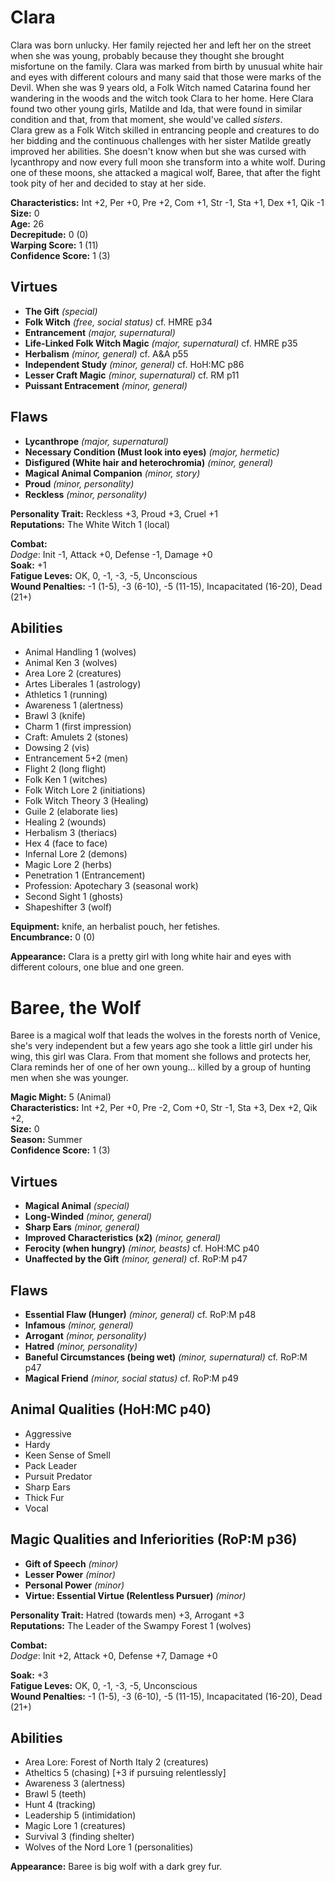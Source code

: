 # Clara

Clara was born unlucky. Her family rejected her and left her on the street when she was young, probably because they thought she brought misfortune on the family. Clara was marked from birth by unusual white hair and eyes with different colours and many said that those were marks of the Devil. When she was 9 years old, a Folk Witch named Catarina found her wandering in the woods and the witch took Clara to her home. Here Clara found two other young girls, Matilde and Ida, that were found in similar condition and that, from that moment, she would've called *sisters*.  
Clara grew as a Folk Witch skilled in entrancing people and creatures to do her bidding and the continuous challenges with her sister Matilde greatly improved her abilities. She doesn't know when but she was cursed with lycanthropy and now every full moon she transform into a white wolf. During one of these moons, she attacked a magical wolf, Baree, that after the fight took pity of her and decided to stay at her side.

**Characteristics:** Int +2, Per +0, Pre +2, Com +1, Str -1, Sta +1, Dex +1, Qik -1  
**Size:** 0  
**Age:** 26  
**Decrepitude:** 0 (0)  
**Warping Score:** 1 (11)  
**Confidence Score:** 1 (3)
## Virtues
- **The Gift** _(special)_
- **Folk Witch** _(free, social status)_ cf. HMRE p34
- **Entrancement** _(major, supernatural)_
- **Life-Linked Folk Witch Magic** _(major, supernatural)_ cf. HMRE p35
- **Herbalism** _(minor, general)_ cf. A&A p55
- **Independent Study** _(minor, general)_ cf. HoH:MC p86
- **Lesser Craft Magic** _(minor, supernatural)_ cf. RM p11
- **Puissant Entracement** _(minor, general)_
## Flaws
- **Lycanthrope** _(major, supernatural)_
- **Necessary Condition (Must look into eyes)** _(major, hermetic)_
- **Disfigured (White hair and heterochromia)** _(minor, general)_
- **Magical Animal Companion** _(minor, story)_
- **Proud** _(minor, personality)_
- **Reckless** _(minor, personality)_

**Personality Trait:** Reckless +3, Proud +3, Cruel +1   
**Reputations:** The White Witch 1 (local)

**Combat:**  
*Dodge*: Init -1, Attack +0, Defense -1, Damage +0                                                
**Soak:** +1  
**Fatigue Leves:** OK, 0, -1, -3, -5, Unconscious  
**Wound Penalties:** -1 (1-5), -3 (6-10), -5 (11-15), Incapacitated (16-20), Dead (21+)

## Abilities
+ Animal Handling 1 (wolves)
+ Animal Ken 3 (wolves)
+ Area Lore 2 (creatures)
+ Artes Liberales 1 (astrology)
+ Athletics 1 (running)
+ Awareness 1 (alertness)
+ Brawl 3 (knife)
+ Charm 1 (first impression)
+ Craft: Amulets 2 (stones)
+ Dowsing 2 (vis)
+ Entrancement 5+2 (men)
+ Flight 2 (long flight)
+ Folk Ken 1 (witches)
+ Folk Witch Lore 2 (initiations)
+ Folk Witch Theory 3 (Healing)
+ Guile 2 (elaborate lies)
+ Healing 2 (wounds)
+ Herbalism 3 (theriacs)
+ Hex 4 (face to face)
+ Infernal Lore 2 (demons)
+ Magic Lore 2 (herbs)
+ Penetration 1 (Entrancement)
+ Profession: Apotechary 3 (seasonal work)
+ Second Sight 1 (ghosts)
+ Shapeshifter 3 (wolf)

**Equipment:** knife, an herbalist pouch, her fetishes.  
**Encumbrance:** 0 (0)

**Appearance:** Clara is a pretty girl with long white hair and eyes with different colours, one blue and one green.

# Baree, the Wolf

Baree is a magical wolf that leads the wolves in the forests north of Venice, she's very independent but a few years ago she took a little girl under his wing, this girl was Clara. From that moment she follows and protects her, Clara reminds her of one of her own young… killed by a group of hunting men when she was younger.

**Magic Might:** 5 (Animal)  
**Characteristics:** Int +2, Per +0, Pre -2, Com +0, Str -1, Sta +3, Dex +2, Qik +2,   
**Size:** 0  
**Season:** Summer  
**Confidence Score:** 1 (3)

## Virtues

- **Magical Animal** _(special)_
- **Long-Winded** _(minor, general)_
- **Sharp Ears** _(minor, general)_
- **Improved Characteristics (x2)** _(minor, general)_
- **Ferocity (when hungry)** _(minor, beasts)_ cf. HoH:MC p40
- **Unaffected by the Gift** _(minor, general)_ cf. RoP:M p47

## Flaws
- **Essential Flaw (Hunger)** _(minor, general)_ cf. RoP:M p48 
- **Infamous** _(minor, general)_
- **Arrogant** _(minor, personality)_
- **Hatred** _(minor, personality)_
- **Baneful Circumstances (being wet)** _(minor, supernatural)_ cf. RoP:M p47
- **Magical Friend** _(minor, social status)_ cf. RoP:M p49

## Animal Qualities (HoH:MC p40)
- Aggressive
- Hardy
- Keen Sense of Smell
- Pack Leader
- Pursuit Predator
- Sharp Ears
- Thick Fur
- Vocal

## Magic Qualities and Inferiorities (RoP:M p36)

- **Gift of Speech** _(minor)_
- **Lesser Power** _(minor)_
- **Personal Power** _(minor)_
- **Virtue: Essential Virtue (Relentless Pursuer)** _(minor)_

**Personality Trait:** Hatred (towards men) +3, Arrogant +3   
**Reputations:** The Leader of the Swampy Forest 1 (wolves) 

**Combat:**  
*Dodge*: Init +2, Attack +0, Defense +7, Damage +0  
  
**Soak:** +3  
**Fatigue Leves:** OK, 0, -1, -3, -5, Unconscious  
**Wound Penalties:** -1 (1-5), -3 (6-10), -5 (11-15), Incapacitated (16-20), Dead (21+)

## Abilities

+ Area Lore: Forest of North Italy 2 (creatures)
+ Atheltics 5 (chasing) [+3 if pursuing relentlessly]
+ Awareness 3 (alertness)
+ Brawl 5 (teeth)
+ Hunt 4 (tracking)
+ Leadership 5 (intimidation)
+ Magic Lore 1 (creatures)
+ Survival 3 (finding shelter)
+ Wolves of the Nord Lore 1 (personalities)

**Appearance:** Baree is big wolf with a dark grey fur.
